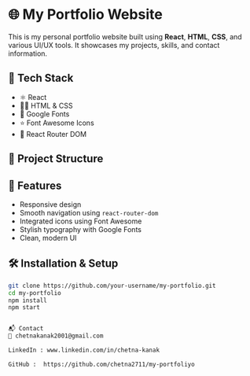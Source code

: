 # 🌐 My Portfolio Website

This is my personal portfolio website built using **React**, **HTML**, **CSS**, and various UI/UX tools. It showcases my projects, skills, and contact information.

## 🔧 Tech Stack

- ⚛️ React
- 🧑‍🎨 HTML & CSS
- 🎨 Google Fonts
- ⭐ Font Awesome Icons
- 🔀 React Router DOM

## 📂 Project Structure


## 🚀 Features

- Responsive design
- Smooth navigation using `react-router-dom`
- Integrated icons using Font Awesome
- Stylish typography with Google Fonts
- Clean, modern UI

## 🛠️ Installation & Setup

```bash
git clone https://github.com/your-username/my-portfolio.git
cd my-portfolio
npm install
npm start


📬 Contact
📧 chetnakanak2001@gmail.com

LinkedIn : www.linkedin.com/in/chetna-kanak

GitHub :  https://github.com/chetna2711/my-portfoliyo
